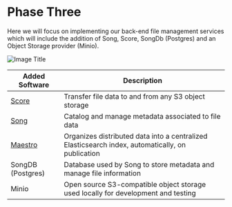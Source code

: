 # Phase Three

Here we will focus on implementing our back-end file management services which
will include the addition of Song, Score, SongDb (Postgres) and an Object
Storage provider (Minio).

![Image Title](/docs/images/phase3.png 'Phase3 Architecture Diagram')

| Added Software                                                           | Description                                                                                      |
| ------------------------------------------------------------------------ | ------------------------------------------------------------------------------------------------ |
| [Score](https://docs.overture.bio/docs/core-software/Score/overview)     | Transfer file data to and from any S3 object storage                                             |
| [Song](https://docs.overture.bio/docs/core-software/song/overview/)      | Catalog and manage metadata associated to file data                                              |
| [Maestro](https://docs.overture.bio/docs/core-software/Maestro/overview) | Organizes distributed data into a centralized Elasticsearch index, automatically, on publication |
| SongDB (Postgres)                                                        | Database used by Song to store metadata and manage file information                              |
| Minio                                                                    | Open source S3-compatible object storage used locally for development and testing                |
